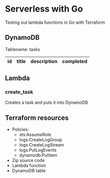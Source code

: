 # Serverless with Go

Testing out lambda functions in Go with Terraform

## DynamoDB
Tablename: tasks

|id|title|description|completed|
|---|---|---|---|

## Lambda
### create_task
Creates a task and puts it into DynamoDB

## Terraform resources
- Policies:
    - sts:AssumeRole
    - logs:CreateLogGroup
    - logs:CreateLogStream
    - logs:PutLogEvents
    - dynamodb:PutItem
- Zip source code
- Lambda function
- DynamoDB table

